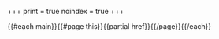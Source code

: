 +++
print = true
noindex = true
+++

{{#each main}}{{#page this}}{{partial href}}{{/page}}{{/each}}
